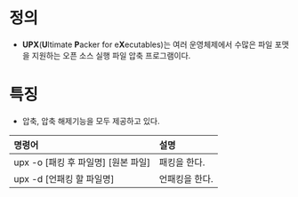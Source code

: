 # 정의

* **UPX**\(**U**ltimate **P**acker for e**X**ecutables\)는 여러 운영체제에서 수많은 파일 포맷을 지원하는 오픈 소스 실행 파일 압축 프로그램이다.

# 특징

* 압축, 압축 해제기능을 모두 제공하고 있다.

| 명령어 | 설명 |
| :--- | :--- |
| upx -o \[패킹 후 파일명\] \[원본 파일\] | 패킹을 한다. |
| upx -d \[언패킹 할  파일명\] | 언패킹을 한다. |



